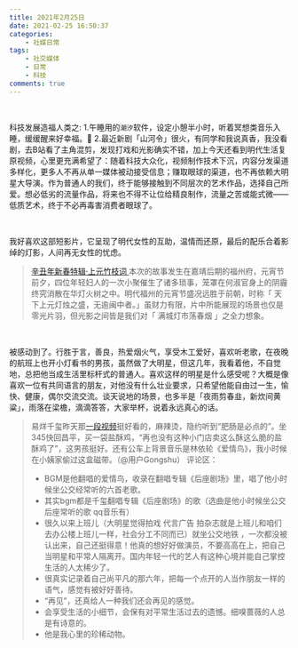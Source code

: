 ```yaml
---
title: 2021年2月25日
date: 2021-02-25 16:50:37
categories: 
    - 社媒日常
tags: 
    - 社交媒体
    - 日常
    - 科技
comments: true
---
```


&nbsp;

科技发展造福人类之:
1.午睡用的`潮汐`软件，设定小憩半小时，听着冥想类音乐入睡，缓缓醒来好幸福。🤣
2.最近新剧「山河令」很火，有同学和我说真香，我没看剧，去B站看了主角混剪，发现打戏和光影确实不错，加上今天还看到明代生活复原视频，心里更充满希望了：随着科技大众化，视频制作技术下沉，内容分发渠道多样化，更多人不再从单一媒体被动接受信息；赚取眼球的渠道，也不再依赖大明星大导演。作为普通人的我们，终于能够接触到不同层次的艺术作品，选择自己所爱。想必低劣的流量作品，将来也不得不让位给精良制作，流量之苦或能式微——低质艺术，终于不必再毒害消费者眼球了。

&nbsp;

我好喜欢这部短影片，它呈现了明代女性的互助，温情而还原，最后的配乐合着影绰的灯影，人间再无女性的忧虑。
>[辛丑年新春特辑·上元竹枝词 ](https://www.bilibili.com/video/BV1Pf4y167qt)
本次的故事发生在嘉靖后期的福州府，元宵节前夕，四位年轻妇人的一次小聚催生了诸多琐事，笼罩在何淑官身上的阴霾终究消散在华灯火树之中。明代福州的元宵节盛况远胜于前朝，时称「 天下上元灯烛之盛，无逾闽中者。」虽财力有限，片中所能展现的场景也仅是零光片羽，但光影之间皆是我们对「 满城灯市荡春烟 」之全力想象。

&nbsp;

被感动到了。行胜于言，善良，热爱烟火气，享受木工爱好，喜欢听老歌，在夜晚的航班上也开小灯看书的男孩，虽然做了大明星，但这几年，我看着他，不自觉地，总把他当成生活里标杆式的普通人。喜欢这样的明星是什么感受呢？大概是像喜欢一位有共同语言的朋友，对他没有什么壮业要求，只希望他能自由过一生，愉快、健康，偶尔交流交流。谈天说地的场景，也多半是「夜雨剪春韭，新炊间黄粱」，雨落在梁檐，滴滴答答，大家举杯，说着永远真心的话。
>易烊千玺昨天那[一段视频](https://weibo.com/3623353053/K3gTckyIf)挺好看的，麻辣烫，隐约听到“肥肠是必点的”。坐345快回昌平，买一袋盐酥鸡，“再也没有这种小门店卖这么酥这么脆的盐酥鸡了”，这男孩挺好。还有公车上背景音乐是林依轮《爱情鸟》，我小时候在小姨家偷过这盒磁带。（@用户Gongshu）
评论区：
>- BGM是他翻唱的爱情鸟，收录在翻唱专辑《后座剧场》里，唱了他小时候坐公交经常听的六首老歌。
>- 其实bgm都是千玺翻唱专辑《后座剧场》的歌（选曲是他小时候坐公交后座常听的歌 qq音乐有）
>- 很久以来上班儿（大明星觉得拍戏 代言广告 拍杂志就是上班儿和咱们去办公楼上班儿一样，社会分工不同而已）就坐公交地铁 ，一次都没被认出来，自己还挺得意！他真的想好好做演员，不要高高在上，把自己当明星和平常人隔离开。国内年轻一代的艺人有这种心境并能自己掌控生活的人太稀少了。
>- 很真实记录着自己尚平凡的那六年，把每一个点开的人当作朋友一样的语气，感觉有被好好善待。
>- “再见”，还真给人一种我们还会再见的感觉。
>- 会享受生活的小细节，会保有对平常生活过去的遗憾。细嗅蔷薇的人总是有诗意的。
>- 他是我心里的珍稀动物。
